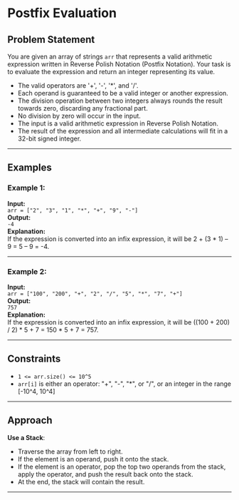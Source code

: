 # Postfix Evaluation

## Problem Statement
You are given an array of strings `arr` that represents a valid arithmetic expression written in Reverse Polish Notation (Postfix Notation). Your task is to evaluate the expression and return an integer representing its value.

- The valid operators are '+', '-', '*', and '/'.
- Each operand is guaranteed to be a valid integer or another expression.
- The division operation between two integers always rounds the result towards zero, discarding any fractional part.
- No division by zero will occur in the input.
- The input is a valid arithmetic expression in Reverse Polish Notation.
- The result of the expression and all intermediate calculations will fit in a 32-bit signed integer.

---

## Examples

### Example 1:
**Input:**  
`arr = ["2", "3", "1", "*", "+", "9", "-"]`  
**Output:**  
`-4`  
**Explanation:**  
If the expression is converted into an infix expression, it will be 2 + (3 * 1) – 9 = 5 – 9 = -4.

---

### Example 2:
**Input:**  
`arr = ["100", "200", "+", "2", "/", "5", "*", "7", "+"]`  
**Output:**  
`757`  
**Explanation:**  
If the expression is converted into an infix expression, it will be ((100 + 200) / 2) * 5 + 7  = 150 * 5 + 7 = 757.

---

## Constraints

- `1 <= arr.size() <= 10^5`
- `arr[i]` is either an operator: "+", "-", "*", or "/", or an integer in the range [-10^4, 10^4]

---

## Approach

 **Use a Stack**:
   - Traverse the array from left to right.
   - If the element is an operand, push it onto the stack.
   - If the element is an operator, pop the top two operands from the stack, apply the operator, and push the result back onto the stack.
   - At the end, the stack will contain the result.


---